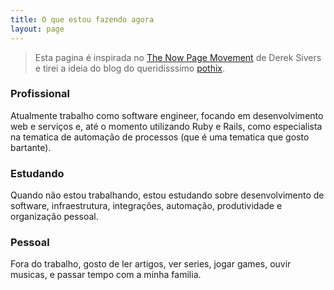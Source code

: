 ```yaml
---
title: O que estou fazendo agora
layout: page
---
```


> Esta pagina é inspirada no [The Now Page Movement](https://nownownow.com/about) de Derek Sivers e tirei a ideia do 
> blog do queridisssimo [pothix](https://pothix.com/now/).

### Profissional

Atualmente trabalho como software engineer, focando em desenvolvimento web e serviços e, até o momento utilizando Ruby e 
Rails, como especialista na tematica de automação de processos (que é uma tematica que gosto bartante).

### Estudando

Quando não estou trabalhando, estou estudando sobre desenvolvimento de software, infraestrutura, integrações, automação,
produtividade e organização pessoal.


### Pessoal

Fora do trabalho, gosto de ler artigos, ver series, jogar games, ouvir musicas, e passar tempo com a minha familia.



